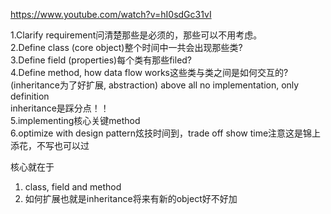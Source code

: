 https://www.youtube.com/watch?v=hI0sdGc31vI

1.Clarify requirement问清楚那些是必须的，那些可以不用考虑。  
2.Define class (core object)整个时间中一共会出现那些类?    
3.Define field (properties)每个类有那些filed?   
4.Define method, how data flow works这些类与类之间是如何交互的?   
(inheritance为了好扩展, abstraction) above all no implementation, only definition     
inheritance是踩分点！！   
5.implementing核心关键method      
6.optimize with design pattern炫技时间到，trade off show time注意这是锦上添花，不写也可以过     

核心就在于
1. class, field and method    
2. 如何扩展也就是inheritance将来有新的object好不好加

